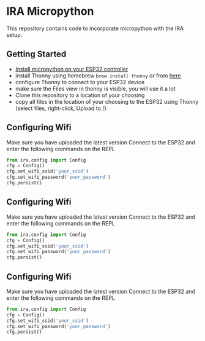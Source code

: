 # IRA Micropython
This repository contains code to incorporate micropython with the IRA setup.

## Getting Started
- [Install micropython on your ESP32 controller](https://docs.micropython.org/en/latest/esp32/tutorial/intro.html)
- install Thonny using homebrew `brew install thonny` or from [here](https://github.com/thonny/thonny/releases)
- configure Thonny to connect to your ESP32 device
- make sure the Files view in thonny is visible, you will use it a lot
- Clone this repository to a location of your choosing
- copy all files in the location of your choosing to the ESP32 using Thonny (select files, right-click, Upload to /)

## Configuring Wifi
Make sure you have uploaded the latest version
Connect to the ESP32 and enter the following commands on the REPL
```python
from ira.config import Config
cfg = Config()
cfg.set_wifi_ssid('your_ssid')
cfg.set_wifi_password('your_password')
cfg.persist()
```

## Configuring Wifi
Make sure you have uploaded the latest version
Connect to the ESP32 and enter the following commands on the REPL
```python
from ira.config import Config
cfg = Config()
cfg.set_wifi_ssid('your_ssid')
cfg.set_wifi_password('your_password')
cfg.persist()
```

## Configuring Wifi
Make sure you have uploaded the latest version
Connect to the ESP32 and enter the following commands on the REPL
```python
from ira.config import Config
cfg = Config()
cfg.set_wifi_ssid('your_ssid')
cfg.set_wifi_password('your_password')
cfg.persist()
```